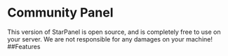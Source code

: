 # Community Panel
This version of StarPanel is open source, and is completely free to use on your server. We are not responsible for any damages on your machine!
##Features
